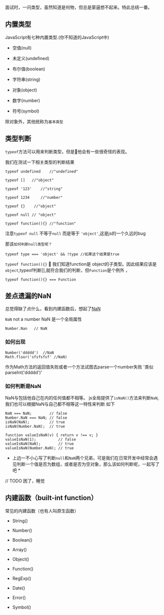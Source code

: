 面试时，一问类型，虽然知道是何物，但总是蒙逼想不起来。特此总结一番。

## 内置类型 ##

JavaScript有七种内置类型.(你不知道的JavaScript中)
- 空值(null)

- 未定义(undefined)

- 布尔值(boolean)

- 字符串(string)

- 对象(object)

- 数字(number)

- 符号(symbol)

除对象外，其他统称为`基本类型` 

## 类型判断 ##

`typeof`方法可以用来判断类型，但是他会有一些很奇怪的表现。

我们在测试一下相关类型的判断结果

```
typeof undefined    //"undefined"

typeof []   //"object"

typeof '123'    //"string"

typeof 1234     //"number"

typeof {}    //"object"

typeof null // "object"

typeof function(){} //"function"
```

注意`typeof null` 不等于`null` 而是等于 `'object'`,这是js的一个久远的bug

那该`如何判断null类型呢？`

```
typeof type === 'object' && !type //如果这个结果是true
```

`typeof function(){}`  我们知道function是 object的子类型。因此结果应该是`object`,typeof判断[],就符合我们的判断，但`Function`是个例外 ，

```
typeof function(){} === Function
```
## 差点遗漏的NaN ##

总觉得缺了点什么，看到内建函数后，想起了[NaN](https://developer.mozilla.org/en-US/docs/Web/JavaScript/Reference/Global_Objects/NaN)

`NaN` not a number
NaN 是一个全局属性
```
Number.Nan   // NaN
```
### 如何出现 ###

```
Number('ddddd')  //NaN
Math.floor('sfsfsfsf' //NaN)
```

作为Math方法的返回值失败或者一个方法试图去parse一个number失败 '类似parseInt('ddddd')'

### 如何判断是NaN ###
NaN与包括他自己在内的任何值都不相等。
js全局提供了`isNaN()`方法来判断`NaN`,
我们也可以根据NaN与自己都不相等这一特性来判断
如下
```
NaN === NaN;        // false
Number.NaN === NaN; // false
isNaN(NaN);         // true
isNaN(Number.NaN);  // true

function valueIsNaN(v) { return v !== v; }
valueIsNaN(1);          // false
valueIsNaN(NaN);        // true
valueIsNaN(Number.NaN); // true
```

* 上边一不小心写了判断`null`和`NaN`两个兄弟，可是我们在日常开发中经常会遇见判断一个值是否为数组，或者是否为空对象，那么该如何判断呢，一起写了吧 *

// TODO    困了，睡觉



## 内建函数（built-int function） ##

常见的内建函数（也有人叫原生函数）

- String()

- Number()

- Boolean()

- Array()

- Object()

- Function()

- RegExp()

- Date()

- Error()

- Symbol()

